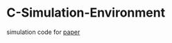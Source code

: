 # C-Simulation-Environment
simulation code for [paper](https://ieeexplore.ieee.org/document/8444146)
